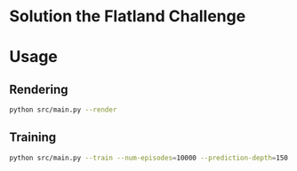 # Solution the Flatland Challenge

# Usage
## Rendering
```bash
python src/main.py --render
```

## Training
```bash
python src/main.py --train --num-episodes=10000 --prediction-depth=150 --eps=0.9998 --checkpoint-interval=100 --buffer-size=10000
```